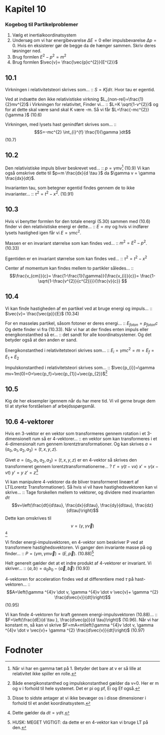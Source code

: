 # Kapitel 10
### Kogebog til Partikelproblemer
1. Vælg et inertialkoordinatsystem
2. Undersøg om vi har energibevarelse $\Delta E = 0$ eller impulsbevarelse $\Delta p = 0$. Hvis én eksisterer gør de begge da de hænger sammen. Skriv deres løsninger ned.
3. Brug formlen $E^{2}-p^{2}=m^{2}$
4. Brug formlen $\vec{v}= \frac{\vec{p}c^{2}}{E^{2}}$

## 10.1
Virkningen i relativitetsteori skrives som... :: $S=K \int_{}^{}d \tau$. Hvor tau er egentid.
<!--SR:!2023-01-16,4,270-->
Ved at indsætte den ikke relativistiske virkning $L_{non-rel}=\frac{1}{2}mv^{2}$ i Virkningen for relativitet, Finder vi... :: $L=K \sqrt{1-v^{2}}$ og for at dette skal være sand skal K være -m. Så vi får $L=\frac{-mc^{2}}{\gamma }$ (10.6)
<!--SR:!2023-01-16,4,270-->
Virkningen, med lysets hast genindført skrives som... :: $$S=-mc^{2} \int_{i}^{f} \frac{1}{\gamma }dt$$ (10.7)
<!--SR:!2023-01-16,4,270-->

## 10.2
Den relativistiske impuls bliver beskrevet ved... :: $p= \gamma mv$[^1] (10.9) Vi kan også omskrive dette til $p=m \frac{dx}{d \tau }$ da $\gamma v = \gamma \frac{dx}{dt}$.
<!--SR:!2023-01-16,4,270-->
Invarianten tau, som betegner egentid findes gennem de to ikke invarianter... :: $\tau ^{2}=t^{2}-x^{2}$. (10.91)
<!--SR:!2023-01-16,4,270-->

## 10.3
Hvis vi benytter formlen for den totale energi (5.30) sammen med (10.6) finder vi den relativistiske energi er dette... :: $E=m \gamma$ og hvis vi indfører lysets hastighed igen får vi $E=\gamma mc^{2}$.
<!--SR:!2023-01-16,4,270-->
Massen er en invariant størrelse som kan findes ved... :: $m^{2}=E^{2}-p^{2}$. (10.33)
<!--SR:!2023-01-16,4,270-->
Egentiden er en invariant størrelse som kan findes ved... :: $\tau ^{2}=t^{2}-x^{2}$
<!--SR:!2023-01-16,4,270-->
Center af momentum kan findes mellem to partikler således... :: $$\frac{v_{cm}}{c}= \frac{1-\frac{1}{\gamma}}{\frac{v_{i}}{c}}= \frac{1-\sqrt{1-\frac{v^{2}}{c^{2}}}}{\frac{v}{c}} $$
<!--SR:!2023-01-13,1,230-->

## 10.4
Vi kan finde hastigheden af en partikel ved at bruge energi og impuls... :: $\vec{v}= \frac{\vec{p}}{E}$ (10.34)
<!--SR:!2023-01-16,4,270-->
For en masseløs partikel, såsom fotoner er deres energi... :: $E_{foton}=p_{foton}c$ Og dette finder vi fra (10.33).
Når vi har at der findes enten impuls eller energikonstanthed så er... :: det sandt for alle koordinatsystemer. Og det betyder også at den anden er sand.
<!--SR:!2023-01-16,4,270-->
Energikonstanthed i relativitetsteori skrives som... :: $E_{i}=\gamma mc^{2}=m=E_{f}=E_{1}+E_{2}$
<!--SR:!2023-01-16,4,270-->
Impulskonstanthed i relativitetsteori skrives som... :: $\vec{p_{i}}=\gamma mv=1m(0)=0=\vec{p_f}=\vec{p_{1}}+\vec{p_{2}}$[^2]
<!--SR:!2023-01-16,4,270-->

## 10.5
Kig de her eksempler igennem når du har mere tid. Vi vil gerne bruge dem til at styrke forståelsen af arbejdsspørgsmål.

## 10.6 4-vektorer
Hvis en 3-vektor er en vektor som transformeres gennem rotation i et 3-dimensionelt rum så er 4-vektorer... :: en vektor som kan transformeres i et 4-dimensionalt rum gennem lorentztransformationer. Og kan skrives $a=(a_{0},a_{1},a_{2},a_{3})=(t,x,y,z)$.
<!--SR:!2023-01-16,4,270-->

Givet $a=(a_{0},a_{1},a_{2},a_{3})=(t,x,y,z)$ er en 4-vektor så skrives den transformeret gennem lorentztransformationerne...
?
$t'=\gamma (t-vx)$
$x'=\gamma (x-vt)$
$y'=y$
$z'=z$[^3]
<!--SR:!2023-01-15,3,250-->

Vi kan manipulere 4-vektorer da de bliver transformeret lineært af LT(Lorentz Transformationer). Så hvis vi vil have hastighedsvektoren kan vi skrive... :: Tage forskellen mellem to vektorer, og dividere med invarianten $d \tau$ $$v=\left(\frac{dt}{d\tau}, \frac{dx}{d\tau}, \frac{dy}{d\tau}, \frac{dz}{d\tau}\right)$$ Dette kan omskrives til $$v=(\gamma ,\gamma \vec{v})$$[^4]
<!--SR:!2023-01-16,4,270-->

Vi finder energi-impulsvektoren, en 4-vektor som beskriver P ved at transformere hastighedsvektoren. Vi ganger den invariante masse på og finder... :: $P=(\gamma m, \gamma m \vec{v})=(E,\vec{p})$. (10.88)[^5]
<!--SR:!2023-01-16,4,270-->

Helt generelt gælder det at et indre produkt af 4-vektorer er invariant. Vi skriver... :: $\langle a,b \rangle =a_{0}b_{0}- \langle \vec{a},\vec{b}\rangle$ (10.93)
<!--SR:!2023-01-16,4,270-->

4-vektoren for acceleration findes ved at differentiere med $\tau$ på hast-vektoren... :: $$A=\left(\gamma ^{4}v \dot v, \gamma ^{4}v \dot v \vec{v}+ \gamma ^{2} \frac{d\vec{v}}{dt}\right)$$ (10.95)
<!--SR:!2023-01-15,3,250-->

Vi kan finde 4-vektoren for kraft gennem energi-impulsvektoren (10.88)... :: $F=\left(\frac{dE}{d \tau }, \frac{d\vec{p}}{d \tau}\right)$ (10.96). Når vi har konstant m, så kan vi skrive $F=mA=m\left(\gamma ^{4}v \dot v, \gamma ^{4}v \dot v \vec{v}+ \gamma ^{2} \frac{d\vec{v}}{dt}\right)$ (10.97)
<!--SR:!2023-01-15,3,250-->


# Fodnoter
[^1]: Når vi har en gamma tæt på 1. Betyder det bare at v er så lille at relativitet ikke spiller en rolle.
[^2]: Både energikonstanthed og impulskonstanthed gælder da v=0. Her er m og v i forhold til hele systemet. Det er pi og pf, Ei og Ef også.
[^3]: Disse to sidste antager at vi ikke bevæger os i disse dimensioner i forhold til et andet koordinatsystem.
[^4]: Dette gælder da $dt=\gamma d \tau$. 
[^5]: HUSK: MEGET VIGTIGT: da dette er en 4-vektor kan vi bruge LT på den.